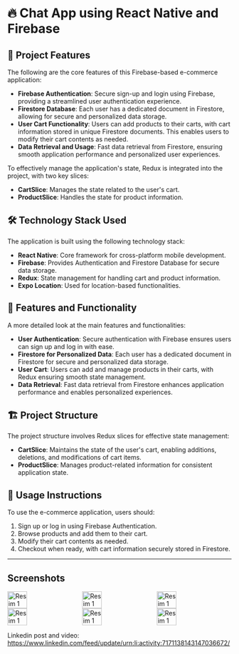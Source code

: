 # 🔥 Chat App using React Native and Firebase

## 🔑 Project Features 
The following are the core features of this Firebase-based e-commerce application:

- **Firebase Authentication**: Secure sign-up and login using Firebase, providing a streamlined user authentication experience.
- **Firestore Database**: Each user has a dedicated document in Firestore, allowing for secure and personalized data storage.
- **User Cart Functionality**: Users can add products to their carts, with cart information stored in unique Firestore documents. This enables users to modify their cart contents as needed.
- **Data Retrieval and Usage**: Fast data retrieval from Firestore, ensuring smooth application performance and personalized user experiences.

To effectively manage the application's state, Redux is integrated into the project, with two key slices:

- **CartSlice**: Manages the state related to the user's cart.
- **ProductSlice**: Handles the state for product information.

## 🛠️ Technology Stack Used
The application is built using the following technology stack:

- **React Native**: Core framework for cross-platform mobile development.
- **Firebase**: Provides Authentication and Firestore Database for secure data storage.
- **Redux**: State management for handling cart and product information.
- **Expo Location**: Used for location-based functionalities.

## 🚀 Features and Functionality
A more detailed look at the main features and functionalities:

- **User Authentication**: Secure authentication with Firebase ensures users can sign up and log in with ease.
- **Firestore for Personalized Data**: Each user has a dedicated document in Firestore for secure and personalized data storage.
- **User Cart**: Users can add and manage products in their carts, with Redux ensuring smooth state management.
- **Data Retrieval**: Fast data retrieval from Firestore enhances application performance and enables personalized experiences.

## 🏗️ Project Structure
The project structure involves Redux slices for effective state management:

- **CartSlice**: Maintains the state of the user's cart, enabling additions, deletions, and modifications of cart items.
- **ProductSlice**: Manages product-related information for consistent application state.

## 📝 Usage Instructions
To use the e-commerce application, users should:

1. Sign up or log in using Firebase Authentication.
2. Browse products and add them to their cart.
3. Modify their cart contents as needed.
4. Checkout when ready, with cart information securely stored in Firestore.

---


## Screenshots
<div style="display: flex;">
<img src="https://github.com/Hakanlsk/firebase-chat-app/assets/123507532/e4ce4516-a608-46ef-a157-ff8e38292a8f" alt="Resim 1" style="width: 30%; margin-right: 20px;">
<img src="https://github.com/Hakanlsk/firebase-chat-app/assets/123507532/aee497a2-6f52-4477-b2f1-f57ec9337d4d" alt="Resim 1" style="width: 30%; margin-right: 20px;">
<img src="https://github.com/Hakanlsk/firebase-chat-app/assets/123507532/5551fc4c-5e17-4e7e-ba26-cb5cdfe04f33" alt="Resim 1" style="width: 30%; margin-right: 20px;">
</div>

<div style="display: flex;">
<img src="https://github.com/Hakanlsk/firebase-chat-app/assets/123507532/1bcf07af-e4bb-4ca4-9aac-3283b1303ee1" alt="Resim 1" style="width: 30%; margin-right: 20px;">
<img src="https://github.com/Hakanlsk/firebase-chat-app/assets/123507532/1a4a5ada-b561-48af-ab24-bf538a96dbe4" alt="Resim 1" style="width: 30%; margin-right: 20px;">
<img src="https://github.com/Hakanlsk/firebase-chat-app/assets/123507532/11c3283d-18f9-4960-b1c8-86c1f7bdd9cd" alt="Resim 1" style="width: 30%; margin-right: 20px;">
</div>


Linkedin post and video:
https://www.linkedin.com/feed/update/urn:li:activity:7171138143147036672/
